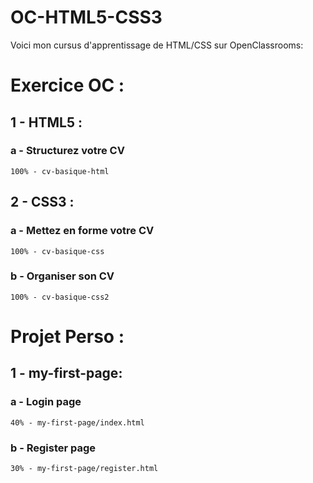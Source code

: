 # OC-HTML5-CSS3

Voici mon cursus d'apprentissage de HTML/CSS sur OpenClassrooms: 

# Exercice OC :

## 1 - HTML5 :

### a - Structurez votre CV
    100% - cv-basique-html

## 2 - CSS3 :

### a - Mettez en forme votre CV
    100% - cv-basique-css
### b - Organiser son CV
    100% - cv-basique-css2

# Projet Perso :

## 1 - my-first-page:

### a - Login page
    40% - my-first-page/index.html
### b - Register page
    30% - my-first-page/register.html 
